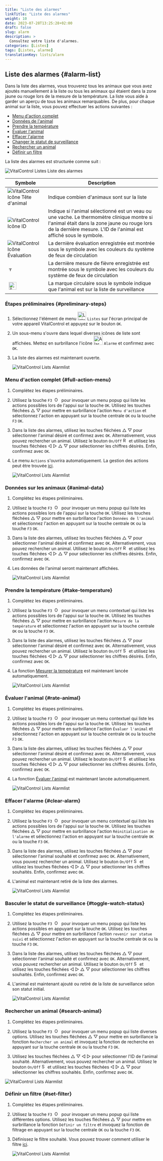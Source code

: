```yaml
---
title: "Liste des alarmes"
linkTitle: "Liste des alarmes"
weight: 10
date: 2023-07-28T13:25:28+02:00
draft: false
slug: alarm
description: >
  Consultez votre liste d'alarmes.
categories: [Listes]
tags: [Listes, alarme]
translationKey: lists/alarm
---
```

## Liste des alarmes {#alarm-list}

Dans la liste des alarmes, vous trouverez tous les animaux que vous avez ajoutés manuellement à la liste ou tous les animaux qui étaient dans la zone jaune ou rouge lors de la mesure de la température. La liste vous aide à garder un aperçu de tous les animaux remarquables. De plus, pour chaque animal sur la liste, vous pouvez effectuer les actions suivantes :

- [Menu d'action complet](#menu-daction-complet)
- [Données de l'animal](#données-sur-les-animaux)
- [Prendre la température](#prendre-la-température)
- [Évaluer l'animal](#évaluer-lanimal)
- [Effacer l'alarme](#effacer-lalarme)
- [Changer le statut de surveillance](#basculer-le-statut-de-surveillance)
- [Rechercher un animal](#rechercher-un-animal)
- [Définir un filtre](#définir-un-filtre)

La liste des alarmes est structurée comme suit :

   ![VitalControl Listes Liste des alarmes](../images/alarmstructure.png "Structure de la liste des alarmes")

|Symbole   | Description
|-------  |----
| ![VitalControl Icône Tête d'animal](../images/kopf.png "Tête d'animal") | Indique combien d'animaux sont sur la liste
| ![VitalControl Icône ID](../images/ID.png "ID") | Indique si l'animal sélectionné est un veau ou une vache. Le thermomètre clinique montre si l'animal était dans la zone jaune ou rouge lors de la dernière mesure. L'ID de l'animal est affiché sous le symbole.
| ![VitalControl Icône Évaluation](../images/auge.png "Icône Évaluation") | La dernière évaluation enregistrée est montrée sous le symbole avec les couleurs du système de feux de circulation
| &nbsp;<img src="/icons/actions/temperature.svg" width="12" align="bottom" alt="Température corporelle" title="Température corporelle" /> | La dernière mesure de fièvre enregistrée est montrée sous le symbole avec les couleurs du système de feux de circulation
| &nbsp;<img src="/icons/actions/rating.svg" width="25" align="bottom" alt="Évaluation de l'animal" title="Évaluation" /> |La marque circulaire sous le symbole indique que l'animal est sur la liste de surveillance

### Étapes préliminaires {#preliminary-steps}

1. Sélectionnez l'élément de menu <img src="/icons/main/lists.svg" width="28" align="bottom" alt="Listes" /> `Listes` sur l'écran principal de votre appareil VitalControl et appuyez sur le bouton `OK`.

2. Un sous-menu s'ouvre dans lequel diverses icônes de liste sont affichées. Mettez en surbrillance l'icône <img src="/icons/lists/alarmlist.svg" width="30" align="bottom" alt="Alarm" /> `Alarme` et confirmez avec `OK`.

3. La liste des alarmes est maintenant ouverte.

   ![VitalControl Lists Alarmlist](../images/firststeps.png "Étapes préliminaires")

### Menu d'action complet {#full-action-menu}

1. Complétez les étapes préliminaires.

2. Utilisez la touche `F3` &nbsp;<img src="/icons/footer/open-popup.svg" width="15" align="bottom" alt="Ouvrir le popup" />&nbsp; pour invoquer un menu popup qui liste les actions possibles lors de l'appui sur la touche `OK`. Utilisez les touches fléchées △ ▽ pour mettre en surbrillance l'action `Menu d'action` et sélectionnez l'action en appuyant sur la touche centrale `OK` ou la touche `F3` `OK`.

3. Dans la liste des alarmes, utilisez les touches fléchées △ ▽ pour sélectionner l'animal désiré et confirmez avec `OK`. Alternativement, vous pouvez rechercher un animal. Utilisez le bouton `On/Off` <img src="/icons/footer/search.svg" width="15" align="bottom" alt="Recherche" /> et utilisez les touches fléchées ◁ ▷ △ ▽ pour sélectionner les chiffres désirés. Enfin, confirmez avec `OK`.

4. Le menu `Actions` s'ouvrira automatiquement. La gestion des actions peut être trouvée [ici](/fr/docs/actions/).

   ![VitalControl Lists Alarmlist](../images/actionmenu.png "Menu d'action")

### Données sur les animaux {#animal-data}

1. Complétez les étapes préliminaires.

2. Utilisez la touche `F3` &nbsp;<img src="/icons/footer/open-popup.svg" width="15" align="bottom" alt="Ouvrir le popup" />&nbsp; pour invoquer un menu popup qui liste les actions possibles lors de l'appui sur la touche `OK`. Utilisez les touches fléchées △ ▽ pour mettre en surbrillance l'action `Données de l'animal` et sélectionnez l'action en appuyant sur la touche centrale `OK` ou la touche `F3` `OK`.

3. Dans la liste des alarmes, utilisez les touches fléchées △ ▽ pour sélectionner l'animal désiré et confirmez avec `OK`. Alternativement, vous pouvez rechercher un animal. Utilisez le bouton `On/Off` <img src="/icons/footer/search.svg" width="15" align="bottom" alt="Recherche" /> et utilisez les touches fléchées ◁ ▷ △ ▽ pour sélectionner les chiffres désirés. Enfin, confirmez avec `OK`.

4. Les données de l'animal seront maintenant affichées.

   ![VitalControl Lists Alarmlist](../images/animaldata.png "Données sur les animaux")

### Prendre la température {#take-temperature}

1. Complétez les étapes préliminaires.

2. Utilisez la touche `F3` &nbsp;<img src="/icons/footer/open-popup.svg" width="15" align="bottom" alt="Open popup" />&nbsp; pour invoquer un menu contextuel qui liste les actions possibles lors de l'appui sur la touche `OK`. Utilisez les touches fléchées △ ▽ pour mettre en surbrillance l'action `Mesure de la température` et sélectionnez l'action en appuyant sur la touche centrale `OK` ou la touche `F3` `OK`.

3. Dans la liste des alarmes, utilisez les touches fléchées △ ▽ pour sélectionner l'animal désiré et confirmez avec `OK`. Alternativement, vous pouvez rechercher un animal. Utilisez le bouton `On/Off` <img src="/icons/footer/search.svg" width="15" align="bottom" alt="Search" /> et utilisez les touches fléchées ◁ ▷ △ ▽ pour sélectionner les chiffres désirés. Enfin, confirmez avec `OK`.

4. La fonction [Mesurer la température](/fr/docs/actions/measure-temperature/#mesurer-la-fièvre) est maintenant lancée automatiquement.

   ![VitalControl Lists Alarmlist](../images/temperature.png "Prendre la température")

### Évaluer l'animal {#rate-animal}

1. Complétez les étapes préliminaires.

2. Utilisez la touche `F3` &nbsp;<img src="/icons/footer/open-popup.svg" width="15" align="bottom" alt="Open popup" />&nbsp; pour invoquer un menu contextuel qui liste les actions possibles lors de l'appui sur la touche `OK`. Utilisez les touches fléchées △ ▽ pour mettre en surbrillance l'action `Évaluer l'animal` et sélectionnez l'action en appuyant sur la touche centrale `OK` ou la touche `F3` `OK`.

3. Dans la liste des alarmes, utilisez les touches fléchées △ ▽ pour sélectionner l'animal désiré et confirmez avec `OK`. Alternativement, vous pouvez rechercher un animal. Utilisez le bouton `On/Off` <img src="/icons/footer/search.svg" width="15" align="bottom" alt="Search" /> et utilisez les touches fléchées ◁ ▷ △ ▽ pour sélectionner les chiffres désirés. Enfin, confirmez avec `OK`.

4. La fonction [Évaluer l'animal](/fr/docs/actions/rating/#évaluez-vos-animaux) est maintenant lancée automatiquement.

   ![VitalControl Lists Alarmlist](../images/rateanimal.png "Évaluer l'animal")

### Effacer l'alarme {#clear-alarm}

1. Complétez les étapes préliminaires.

2. Utilisez la touche `F3` &nbsp;<img src="/icons/footer/open-popup.svg" width="15" align="bottom" alt="Open popup" />&nbsp; pour invoquer un menu contextuel qui liste les actions possibles lors de l'appui sur la touche `OK`. Utilisez les touches fléchées △ ▽ pour mettre en surbrillance l'action `Réinitialisation de l'alarme` et sélectionnez l'action en appuyant sur la touche centrale `OK` ou la touche `F3` `OK`.

3. Dans la liste des alarmes, utilisez les touches fléchées △ ▽ pour sélectionner l'animal souhaité et confirmez avec `OK`. Alternativement, vous pouvez rechercher un animal. Utilisez le bouton `On/Off` <img src="/icons/footer/search.svg" width="15" align="bottom" alt="Search" /> et utilisez les touches fléchées ◁ ▷ △ ▽ pour sélectionner les chiffres souhaités. Enfin, confirmez avec `OK`.

4. L'animal est maintenant retiré de la liste des alarmes.

   ![VitalControl Lists Alarmlist](../images/clearalarm.png "Effacer l'alarme")

### Basculer le statut de surveillance {#toggle-watch-status}

1. Complétez les étapes préliminaires.

2. Utilisez la touche `F3` &nbsp;<img src="/icons/footer/open-popup.svg" width="15" align="bottom" alt="Open popup" />&nbsp; pour invoquer un menu popup qui liste les actions possibles en appuyant sur la touche `OK`. Utilisez les touches fléchées △ ▽ pour mettre en surbrillance l'action `revenir sur statue suivi` et sélectionnez l'action en appuyant sur la touche centrale `OK` ou la touche `F3` `OK`.

3. Dans la liste des alarmes, utilisez les touches fléchées △ ▽ pour sélectionner l'animal souhaité et confirmez avec `OK`. Alternativement, vous pouvez rechercher un animal. Utilisez le bouton `On/Off` <img src="/icons/footer/search.svg" width="15" align="bottom" alt="Search" /> et utilisez les touches fléchées ◁ ▷ △ ▽ pour sélectionner les chiffres souhaités. Enfin, confirmez avec `OK`.

4. L'animal est maintenant ajouté ou retiré de la liste de surveillance selon son statut initial.

   ![VitalControl Lists Alarmlist](../images/watchlist.png "Basculer le statut de surveillance")

### Rechercher un animal {#search-animal}

1. Complétez les étapes préliminaires.

2. Utilisez la touche `F3` &nbsp;<img src="/icons/footer/open-popup.svg" width="15" align="bottom" alt="Open popup" />&nbsp; pour invoquer un menu popup qui liste diverses options. Utilisez les touches fléchées △ ▽ pour mettre en surbrillance la fonction `Rechercher un animal` et invoquez la fonction de recherche en appuyant sur la touche centrale `OK` ou la touche `F3` `OK`.

3. Utilisez les touches fléchées △ ▽ ◁ ▷ pour sélectionner l'ID de l'animal souhaité. Alternativement, vous pouvez rechercher un animal. Utilisez le bouton `On/Off` <img src="/icons/footer/search.svg" width="15" align="bottom" alt="Search" /> et utilisez les touches fléchées ◁ ▷ △ ▽ pour sélectionner les chiffres souhaités. Enfin, confirmez avec `OK`.

![VitalControl Lists Alarmlist](../images/searchanimal.png "Rechercher un animal")

### Définir un filtre {#set-filter}

1. Complétez les étapes préliminaires.

2. Utilisez la touche `F3` &nbsp;<img src="/icons/footer/open-popup.svg" width="15" align="bottom" alt="Ouvrir le menu popup" />&nbsp; pour invoquer un menu popup qui liste différentes options. Utilisez les touches fléchées △ ▽ pour mettre en surbrillance la fonction `Définir un filtre` et invoquez la fonction de filtrage en appuyant sur la touche centrale `OK` ou la touche `F3` `OK`.

3. Définissez le filtre souhaité. Vous pouvez trouver comment utiliser le filtre [ici](../../filter/#applying-filters).

   ![VitalControl Lists Alarmlist](../images/setfilter.png "Définir un filtre")
